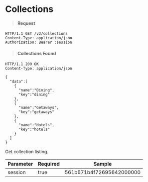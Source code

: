 # Collections

> #### Request

```shell
HTTP/1.1 GET /v2/collections
Content-Type: application/json
Authorization: Bearer :session
```

> #### Collections Found

```shell
HTTP/1.1 200 OK
Content-Type: application/json

{
  "data":[
    {
      "name":"Dining",
      "key":"dining"
    },
    {
      "name":"Getaways",
      "key":"getaways"
    },
    {
      "name":"Hotels",
      "key":"hotels"
    }
  ]
}
```

Get collection listing.

Parameter | Required | Sample
--- | --- | ---
session | true | 561b671b4f72695642000000
